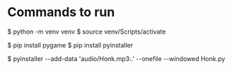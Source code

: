 # Commands to run

$ python -m venv venv
$ source venv/Scripts/activate

$ pip install pygame
$ pip install pyinstaller

$ pyinstaller --add-data 'audio/Honk.mp3:.' --onefile --windowed Honk.py
